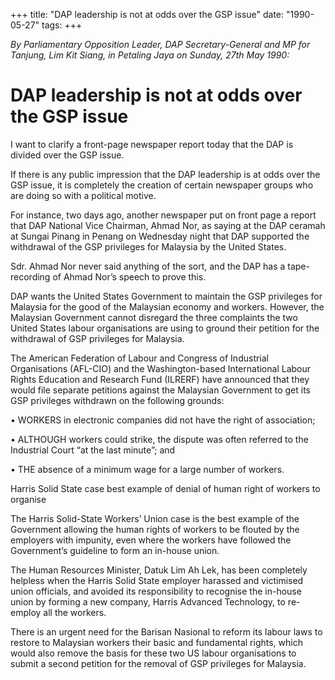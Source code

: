 +++ 
title: "DAP leadership is not at odds over the GSP issue"
date: "1990-05-27"
tags:
+++

_By Parliamentary Opposition Leader, DAP Secretary-General and MP for Tanjung, Lim Kit Siang, in Petaling Jaya on Sunday, 27th May 1990:_

# DAP leadership is not at odds over the GSP issue

I want to clarify a front-page newspaper report today that the DAP is divided over the GSP issue.</u>

If there is any public impression that the DAP leadership is at odds over the GSP issue, it is completely the creation of certain newspaper groups who are doing so with a political motive.

For instance, two days ago, another newspaper put on front page a report that DAP National Vice Chairman, Ahmad Nor, as saying at the DAP ceramah at Sungai Pinang in Penang on Wednesday night that DAP supported the withdrawal of the GSP privileges for Malaysia by the United States.

Sdr. Ahmad Nor never said anything of the sort, and the DAP has a tape-recording of Ahmad Nor’s speech to prove this.

DAP wants the United States Government to maintain the GSP privileges for Malaysia for the good of the Malaysian economy and workers. However, the Malaysian Government cannot disregard the three complaints the two United States labour organisations are using to ground their petition for the withdrawal of GSP privileges for Malaysia.

The American Federation of Labour and Congress of Industrial Organisations (AFL-CIO) and the Washington-based International Labour Rights Education and Research Fund (ILRERF) have announced that they would file separate petitions against the Malaysian Government to get its GSP privileges withdrawn on the following grounds:

•	WORKERS in electronic companies did not have the right of association;

•	ALTHOUGH workers could strike, the dispute was often referred to the Industrial Court “at the last minute”; and

•	THE absence of a minimum wage for a large number of workers.

Harris Solid State case best example of denial of human right of workers to organise

The Harris Solid-State Workers’ Union case is the best example of the Government allowing the human rights of workers to be flouted by the employers with impunity, even where the workers have followed the Government’s guideline to form an in-house union.

The Human Resources Minister, Datuk Lim Ah Lek, has been completely helpless when the Harris Solid State employer harassed and victimised union officials, and avoided its responsibility to recognise the in-house union by forming a new company, Harris Advanced Technology, to re-employ all the workers.

There is an urgent need for the Barisan Nasional to reform its labour laws to restore to Malaysian workers their basic and fundamental rights, which would also remove the basis for these two US labour organisations to submit a second petition for the removal of GSP privileges for Malaysia.
 
